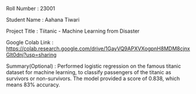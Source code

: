 Roll Number       :   23001 

Student Name      :   Aahana Tiwari

Project Title     :   Tiitanic - Machine Learning from Disaster

Google Colab Link :   https://colab.research.google.com/drive/1GayVQ9APXVXogpnH8MDM8cjnxGlt0dnj?usp=sharing

Summary(Optional) :   Performed logistic regression on the famous titanic dataset for machine learning, to classify passengers of the titanic as survivors or non-survivors. The model provided a score of 0.838, which means 83% accuracy.
